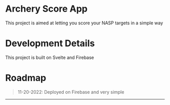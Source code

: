 # Archery Score App
This project is aimed at letting you score your NASP targets in a simple way

# Development Details
This project is built on Svelte and Firebase 

# Roadmap
> 11-20-2022: Deployed on Firebase and very simple 
-----
